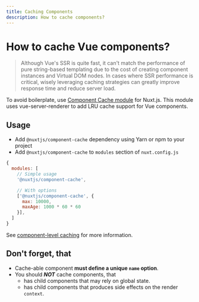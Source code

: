 ```yaml
---
title: Caching Components
description: How to cache components?
---
```


# How to cache Vue components?

> Although Vue's SSR is quite fast, it can't match the performance of pure string-based templating due to the cost of creating component instances and Virtual DOM nodes. In cases where SSR performance is critical, wisely leveraging caching strategies can greatly improve response time and reduce server load.

To avoid boilerplate, use [Component Cache module](https://github.com/nuxt-community/modules/tree/master/packages/component-cache) for Nuxt.js. This module uses vue-server-renderer to add LRU cache support for Vue components.

## Usage

- Add `@nuxtjs/component-cache` dependency using Yarn or npm to your project
- Add `@nuxtjs/component-cache` to `modules` section of `nuxt.config.js`

```js
{
  modules: [
    // Simple usage
    '@nuxtjs/component-cache',

    // With options
    ['@nuxtjs/component-cache', {
      max: 10000,
      maxAge: 1000 * 60 * 60
    }],
  ]
}
```

See [component-level caching](http://ssr.vuejs.org/en/caching.html#component-level-caching) for more information.

## Don't forget, that

- Cache-able component **must define a unique `name` option**.
- You should ***NOT*** cache components, that
  - has child components that may rely on global state.
  - has child components that produces side effects on the render `context`.
